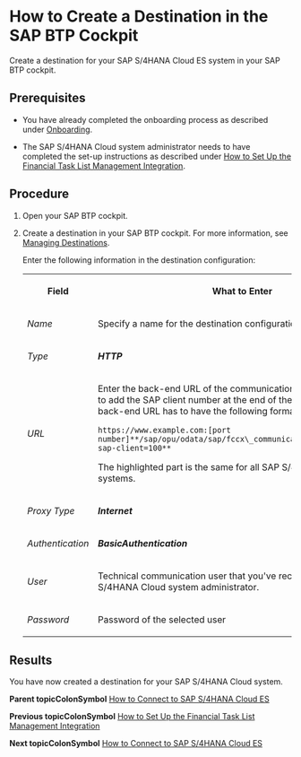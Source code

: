 <!-- loio6e944094643a43c48e0230081880ddb0 -->

# How to Create a Destination in the SAP BTP Cockpit

Create a destination for your SAP S/4HANA Cloud ES system in your SAP BTP cockpit.



<a name="loio6e944094643a43c48e0230081880ddb0__prereq_bx5_mfb_5qb"/>

## Prerequisites

-   You have already completed the onboarding process as described under [Onboarding](../Onboarding/Onboarding_1987953.md).

-   The SAP S/4HANA Cloud system administrator needs to have completed the set-up instructions as described under [How to Set Up the Financial Task List Management Integration](How_to_Set_Up_the_Financial_Task_List_Management_Integration_24140e9.md).




## Procedure

1.  Open your SAP BTP cockpit.

2.  Create a destination in your SAP BTP cockpit. For more information, see [Managing Destinations](https://help.sap.com/viewer/cca91383641e40ffbe03bdc78f00f681/Cloud/en-US/84e45e071c7646c88027fffc6a7bb787.html).

    Enter the following information in the destination configuration:


    <table>
    <tr>
    <th>

    Field


    
    </th>
    <th>

    What to Enter


    
    </th>
    </tr>
    <tr>
    <td>

    *Name*


    
    </td>
    <td>

    Specify a name for the destination configuration.


    
    </td>
    </tr>
    <tr>
    <td>

    *Type*


    
    </td>
    <td>

     ***HTTP*** 


    
    </td>
    </tr>
    <tr>
    <td>

    *URL*


    
    </td>
    <td>

    Enter the back-end URL of the communication system. Make sure to add the SAP client number at the end of the URL. Accordingly, the back-end URL has to have the following format:

    `https://www.example.com:[port number]**/sap/opu/odata/sap/fccx\_communication\_services\_srv?sap-client=100**`

    The highlighted part is the same for all SAP S/4HANA Cloud systems.


    
    </td>
    </tr>
    <tr>
    <td>

    *Proxy Type*


    
    </td>
    <td>

    ***Internet***


    
    </td>
    </tr>
    <tr>
    <td>

    *Authentication*


    
    </td>
    <td>

    ***BasicAuthentication***


    
    </td>
    </tr>
    <tr>
    <td>

    *User*


    
    </td>
    <td>

    Technical communication user that you've received from the SAP S/4HANA Cloud system administrator.


    
    </td>
    </tr>
    <tr>
    <td>

    *Password*


    
    </td>
    <td>

    Password of the selected user


    
    </td>
    </tr>
    </table>
    



<a name="loio6e944094643a43c48e0230081880ddb0__result_jlm_sfb_5qb"/>

## Results

You have now created a destination for your SAP S/4HANA Cloud system.

**Parent topicColonSymbol** [How to Connect to SAP S/4HANA Cloud ES](How_to_Connect_to_SAP_S4HANA_Cloud_ES_d45dd6b.md "Connect to your financial cloud system to retrieve information about organizational units, the factory calendar, and so on.")

**Previous topicColonSymbol** [How to Set Up the Financial Task List Management Integration](How_to_Set_Up_the_Financial_Task_List_Management_Integration_24140e9.md "Configure your SAP S/4HANA Cloud ES system for the connection with advanced financial closing.")

**Next topicColonSymbol** [How to Connect to SAP S/4HANA Cloud ES](How_to_Connect_to_SAP_S4HANA_Cloud_ES_90aa5f3.md "Connect to your financial cloud system to SAP S/4HANA Cloud for advanced financial closing.")

